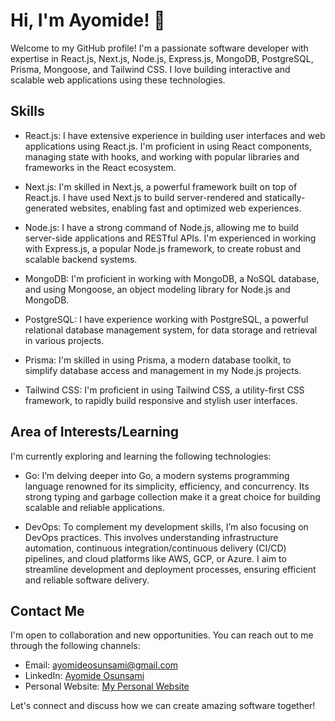 # Hi, I'm Ayomide! 👋

Welcome to my GitHub profile! I'm a passionate software developer with expertise in React.js, Next.js, Node.js, Express.js, MongoDB, PostgreSQL, Prisma, Mongoose, and Tailwind CSS. I love building interactive and scalable web applications using these technologies.

<!-- ![Ayomide's GitHub stats](https://github-readme-stats.vercel.app/api?username=mide7&show_icons=true&theme=dark) -->

## Skills

- React.js: I have extensive experience in building user interfaces and web applications using React.js. I'm proficient in using React components, managing state with hooks, and working with popular libraries and frameworks in the React ecosystem.

- Next.js: I'm skilled in Next.js, a powerful framework built on top of React.js. I have used Next.js to build server-rendered and statically-generated websites, enabling fast and optimized web experiences.

- Node.js: I have a strong command of Node.js, allowing me to build server-side applications and RESTful APIs. I'm experienced in working with Express.js, a popular Node.js framework, to create robust and scalable backend systems.

- MongoDB: I'm proficient in working with MongoDB, a NoSQL database, and using Mongoose, an object modeling library for Node.js and MongoDB.

- PostgreSQL: I have experience working with PostgreSQL, a powerful relational database management system, for data storage and retrieval in various projects.

- Prisma: I'm skilled in using Prisma, a modern database toolkit, to simplify database access and management in my Node.js projects.

- Tailwind CSS: I'm proficient in using Tailwind CSS, a utility-first CSS framework, to rapidly build responsive and stylish user interfaces.

<!-- ## Projects

Here are some notable projects I've worked on:

- [Project 1](link-to-project): A description of the project and its key features.

- [Project 2](link-to-project): A brief overview of the project and the technologies used.

- [Project 3](link-to-project): Highlighting the significance of the project and my contributions.

Feel free to explore my repositories for more exciting projects! -->

## Area of Interests/Learning

I'm currently exploring and learning the following technologies:

<!--
- Rust: I'm diving into Rust, a systems programming language known for its safety, speed, and concurrency features.

- React Native: I'm also exploring React Native for mobile app development, leveraging my React.js knowledge to build cross-platform applications.

- Svelte: A new web framework that could rival react.
-->
- Go: I’m delving deeper into Go, a modern systems programming language renowned for its simplicity, efficiency, and concurrency. Its strong typing and garbage collection make it a great choice for building scalable and reliable applications.

- DevOps: To complement my development skills, I’m also focusing on DevOps practices. This involves understanding infrastructure automation, continuous integration/continuous delivery (CI/CD) pipelines, and cloud platforms like AWS, GCP, or Azure. I aim to streamline development and deployment processes, ensuring efficient and reliable software delivery.


## Contact Me

I'm open to collaboration and new opportunities. You can reach out to me through the following channels:

- Email: [ayomideosunsami@gmail.com](mailto:ayomideosunsami@gmail.com)
- LinkedIn: [Ayomide Osunsami](https://www.linkedin.com/in/ayomide-osunsami/)
- Personal Website: [My Personal Website](https://ayomide-osunsami.vercel.app/)

Let's connect and discuss how we can create amazing software together!
